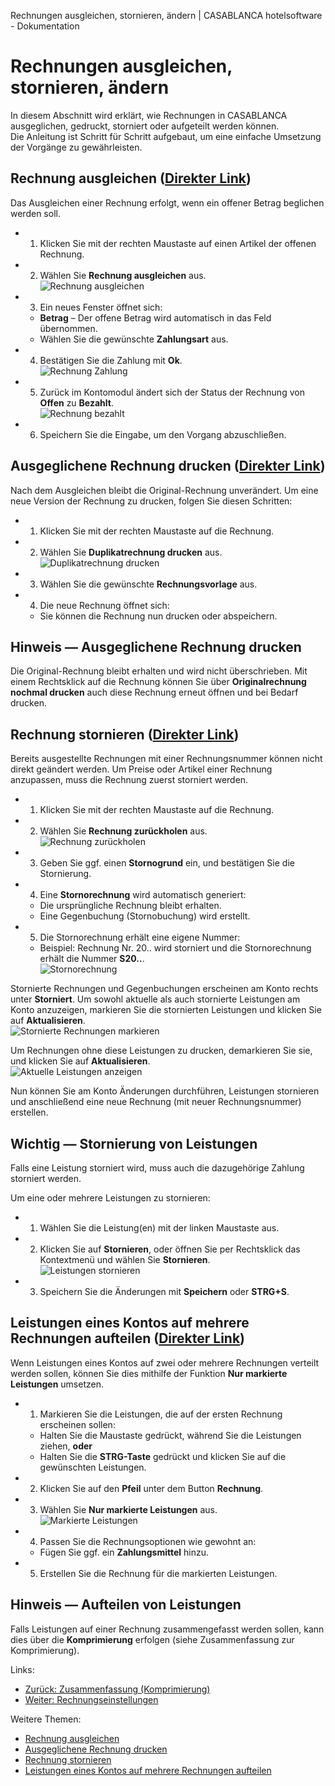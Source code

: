 Rechnungen ausgleichen, stornieren, ändern | CASABLANCA hotelsoftware - Dokumentation

# Rechnungen ausgleichen, stornieren, ändern

In diesem Abschnitt wird erklärt, wie Rechnungen in CASABLANCA ausgeglichen, gedruckt, storniert oder aufgeteilt werden können.  
Die Anleitung ist Schritt für Schritt aufgebaut, um eine einfache Umsetzung der Vorgänge zu gewährleisten.

## Rechnung ausgleichen ([Direkter Link](https://docs.casablanca.at/desktop/accounting/adjust_cancel_change/#rechnung-ausgleichen))

Das Ausgleichen einer Rechnung erfolgt, wenn ein offener Betrag beglichen werden soll.

* 1. Klicken Sie mit der rechten Maustaste auf einen Artikel der offenen Rechnung.
* 2. Wählen Sie **Rechnung ausgleichen** aus.  
  ![Rechnung ausgleichen](https://docs.casablanca.at/assets/images/rechnung_ausgleichen-b7822e528ca4d4ecca85d145345c5cf3.png "Rechnung ausgleichen")
* 3. Ein neues Fenster öffnet sich:
  * **Betrag** – Der offene Betrag wird automatisch in das Feld übernommen.
  * Wählen Sie die gewünschte **Zahlungsart** aus.
* 4. Bestätigen Sie die Zahlung mit **Ok**.  
  ![Rechnung Zahlung](https://docs.casablanca.at/assets/images/zahlungs_artikel-4563c26c407137e6abb384eb3c4ccb0a.png "Rechnung Zahlung")
* 5. Zurück im Kontomodul ändert sich der Status der Rechnung von **Offen** zu **Bezahlt**.  
  ![Rechnung bezahlt](https://docs.casablanca.at/assets/images/rechnung_bezahlt-777ea6791b0fe8d5303645b283c5f77a.png "Rechnung bezahlt")
* 6. Speichern Sie die Eingabe, um den Vorgang abzuschließen.

## Ausgeglichene Rechnung drucken ([Direkter Link](https://docs.casablanca.at/desktop/accounting/adjust_cancel_change/#ausgeglichene-rechnung-drucken))

Nach dem Ausgleichen bleibt die Original-Rechnung unverändert. Um eine neue Version der Rechnung zu drucken, folgen Sie diesen Schritten:

* 1. Klicken Sie mit der rechten Maustaste auf die Rechnung.
* 2. Wählen Sie **Duplikatrechnung drucken** aus.  
  ![Duplikatrechnung drucken](https://docs.casablanca.at/assets/images/duplikatrechnung_drucken-7dbe3da4cf19e7643e6a4b3d491f1bd2.png "Duplikatrechnung drucken")
* 3. Wählen Sie die gewünschte **Rechnungsvorlage** aus.
* 4. Die neue Rechnung öffnet sich:
  * Sie können die Rechnung nun drucken oder abspeichern.

## Hinweis — Ausgeglichene Rechnung drucken

Die Original-Rechnung bleibt erhalten und wird nicht überschrieben. Mit einem Rechtsklick auf die Rechnung können Sie über **Originalrechnung nochmal drucken** auch diese Rechnung erneut öffnen und bei Bedarf drucken.

## Rechnung stornieren ([Direkter Link](https://docs.casablanca.at/desktop/accounting/adjust_cancel_change/#rechnung-stornieren))

Bereits ausgestellte Rechnungen mit einer Rechnungsnummer können nicht direkt geändert werden. Um Preise oder Artikel einer Rechnung anzupassen, muss die Rechnung zuerst storniert werden.

* 1. Klicken Sie mit der rechten Maustaste auf die Rechnung.
* 2. Wählen Sie **Rechnung zurückholen** aus.  
  ![Rechnung zurückholen](https://docs.casablanca.at/assets/images/rechnung_zurueckholen-819379cf7f7912ec9a00147a50052716.png "Rechnung zurückholen")
* 3. Geben Sie ggf. einen **Stornogrund** ein, und bestätigen Sie die Stornierung.
* 4. Eine **Stornorechnung** wird automatisch generiert:
  * Die ursprüngliche Rechnung bleibt erhalten.
  * Eine Gegenbuchung (Stornobuchung) wird erstellt.
* 5. Die Stornorechnung erhält eine eigene Nummer:
  * Beispiel: Rechnung Nr. 20.. wird storniert und die Stornorechnung erhält die Nummer **S20..**.  
    ![Stornorechnung](https://docs.casablanca.at/assets/images/storno_rechnung-aa1a5359d0d8668b371335855d4a9395.png "Stornorechnung")

Stornierte Rechnungen und Gegenbuchungen erscheinen am Konto rechts unter **Storniert**. Um sowohl aktuelle als auch stornierte Leistungen am Konto anzuzeigen, markieren Sie die stornierten Leistungen und klicken Sie auf **Aktualisieren**.  
![Stornierte Rechnungen markieren](https://docs.casablanca.at/assets/images/leistungen_markiert-2f31785071026278bad3a57a5f1283bd.png "Stornierte Rechnungen")

Um Rechnungen ohne diese Leistungen zu drucken, demarkieren Sie sie, und klicken Sie auf **Aktualisieren**.  
![Aktuelle Leistungen anzeigen](https://docs.casablanca.at/assets/images/leistungen_demarkiert-3056b7708176f3d9aa3310d2e37d778a.png "Aktuelle Leistungen")

Nun können Sie am Konto Änderungen durchführen, Leistungen stornieren und anschließend eine neue Rechnung (mit neuer Rechnungsnummer) erstellen.

## Wichtig — Stornierung von Leistungen

Falls eine Leistung storniert wird, muss auch die dazugehörige Zahlung storniert werden.

Um eine oder mehrere Leistungen zu stornieren:

* 1. Wählen Sie die Leistung(en) mit der linken Maustaste aus.
* 2. Klicken Sie auf **Stornieren**, oder öffnen Sie per Rechtsklick das Kontextmenü und wählen Sie **Stornieren**.  
  ![Leistungen stornieren](https://docs.casablanca.at/assets/images/leistungen_stornieren-f6530267e1429e5fdcd3fa8295661b15.png "Leistungen stornieren")
* 3. Speichern Sie die Änderungen mit **Speichern** oder **STRG+S**.

## Leistungen eines Kontos auf mehrere Rechnungen aufteilen ([Direkter Link](https://docs.casablanca.at/desktop/accounting/adjust_cancel_change/#leistungen-eines-kontos-auf-mehrere-rechnungen-aufteilen))

Wenn Leistungen eines Kontos auf zwei oder mehrere Rechnungen verteilt werden sollen, können Sie dies mithilfe der Funktion **Nur markierte Leistungen** umsetzen.

* 1. Markieren Sie die Leistungen, die auf der ersten Rechnung erscheinen sollen:
  * Halten Sie die Maustaste gedrückt, während Sie die Leistungen ziehen, **oder**
  * Halten Sie die **STRG-Taste** gedrückt und klicken Sie auf die gewünschten Leistungen.
* 2. Klicken Sie auf den **Pfeil** unter dem Button **Rechnung**.
* 3. Wählen Sie **Nur markierte Leistungen** aus.  
  ![Markierte Leistungen](https://docs.casablanca.at/assets/images/markierte_leistungen-23e9e20fcc84ac6677ccea9777f1ecac.png "Markierte Leistungen")
* 4. Passen Sie die Rechnungsoptionen wie gewohnt an:
  * Fügen Sie ggf. ein **Zahlungsmittel** hinzu.
* 5. Erstellen Sie die Rechnung für die markierten Leistungen.

## Hinweis — Aufteilen von Leistungen

Falls Leistungen auf einer Rechnung zusammengefasst werden sollen, kann dies über die **Komprimierung** erfolgen (siehe Zusammenfassung zur Komprimierung).

Links:
* [Zurück: Zusammenfassung (Komprimierung)](https://docs.casablanca.at/desktop/accounting/compress_services)
* [Weiter: Rechnungseinstellungen](https://docs.casablanca.at/desktop/accounting/invoice_settings)

Weitere Themen:
* [Rechnung ausgleichen](https://docs.casablanca.at/desktop/accounting/adjust_cancel_change/#rechnung-ausgleichen)
* [Ausgeglichene Rechnung drucken](https://docs.casablanca.at/desktop/accounting/adjust_cancel_change/#ausgeglichene-rechnung-drucken)
* [Rechnung stornieren](https://docs.casablanca.at/desktop/accounting/adjust_cancel_change/#rechnung-stornieren)
* [Leistungen eines Kontos auf mehrere Rechnungen aufteilen](https://docs.casablanca.at/desktop/accounting/adjust_cancel_change/#leistungen-eines-kontos-auf-mehrere-rechnungen-aufteilen)